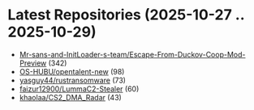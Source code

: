 # Latest Repositories (2025-10-27 .. 2025-10-29)

- [Mr-sans-and-InitLoader-s-team/Escape-From-Duckov-Coop-Mod-Preview](https://github.com/Mr-sans-and-InitLoader-s-team/Escape-From-Duckov-Coop-Mod-Preview) (342)
- [OS-HUBU/opentalent-new](https://github.com/OS-HUBU/opentalent-new) (98)
- [yasguy44/rustransomware](https://github.com/yasguy44/rustransomware) (73)
- [faizur12900/LummaC2-Stealer](https://github.com/faizur12900/LummaC2-Stealer) (60)
- [khaolaa/CS2_DMA_Radar](https://github.com/khaolaa/CS2_DMA_Radar) (43)
